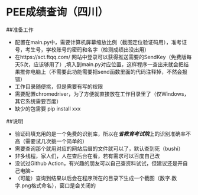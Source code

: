 # PEE成绩查询（四川）

##准备工作
* 配置在main.py中，需要计算机屏幕缩放比例（截图定位验证码用），准考证号，考生号，学校账号的密码和名字（检测成绩出没出用）
* 在https://sct.ftqq.com/ 网站中登录可以获得推送需要的SendKey（免费版每天5次，应该够用了）,填入到main.py对应位置，这样程序一查出来就会把结果推你电脑上（不需要此功能需要把send函数里面的代码注释掉，不然会报错）
* 工作目录随便挑，但是需要有写的权限
* 需要配置chromedriver，为了方便就直接放在工作目录里了（仅Windows，其它系统需要百度）
* 缺少的包需要 pip install xxx

##说明
* 验证码填充用的是一个免费的识别库，所以在***省教育考试院***上的识别准确率不高（需要试几次挑一个简单的）
* 需要查询那个就用对应的网站后缀的文件就可以了，默认查到死（bushi）
* 非多线程，家人们，人在查后台在看，若有需求可以百度自己改
* 没试过Github Action，有兴趣的朋友可以自己查资料试试，但建议还是开自己电脑~
* （可能）查询到结果以后会在程序所在的目录下生成一个截图（数字.数字.png格式命名），窗口是会关闭的
